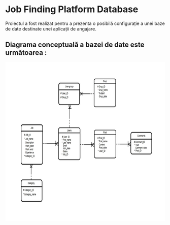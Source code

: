 # Job Finding Platform Database

Proiectul a fost realizat pentru a prezenta o posibilă configurație a unei baze de date destinate unei aplicații de angajare.

## Diagrama conceptuală a bazei de date este următoarea :

<img src="https://github.com/Andrew0911/Job-Finding-Platform-Database/blob/main/DiagramaConceptuala.png" width = 700px height = 500px>



